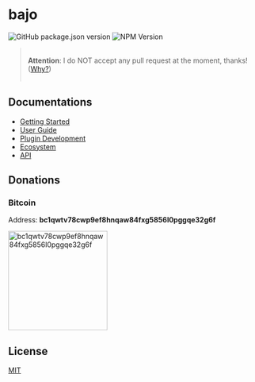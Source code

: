 # bajo

![GitHub package.json version](https://img.shields.io/github/package-json/v/ardhi/bajo) ![NPM Version](https://img.shields.io/npm/v/bajo)

> <br />**Attention**: I do NOT accept any pull request at the moment, thanks! ([Why?](misc-docs/contribution.md))<br /><br />

## Documentations

- [Getting Started](docs/getting-started.md)
- [User Guide](docs/user-guide.md)
- [Plugin Development](docs/plugin-dev.md)
- [Ecosystem](docs/ecosystem.md)
- [API](api-docs)

## Donations

<script
  src="https://www.paypal.com/sdk/js?client-id=BAAOjnNzvtasBDFpY8OGIBqeyfwJdcPBlb12nWXDFT3olPpEP3at_6yT_QqyM1S2V7E1QoBFvFJXjgfNV8&components=hosted-buttons&disable-funding=venmo&currency=USD">
</script>
<div id="paypal-container-FHBQNYTW23SWY"></div>
<script>
  paypal.HostedButtons({
    hostedButtonId: "FHBQNYTW23SWY",
  }).render("#paypal-container-FHBQNYTW23SWY")
</script>

### Bitcoin

Address: **bc1qwtv78cwp9ef8hnqaw84fxg5856l0pggqe32g6f**
<p><img alt="bc1qwtv78cwp9ef8hnqaw84fxg5856l0pggqe32g6f" src="../misc-docs/bitcoin.jpeg" width="200" height="200" /></p>

## License

[MIT](LICENSE)
